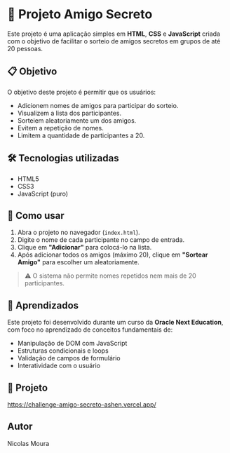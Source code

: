 # 🎁 Projeto Amigo Secreto

Este projeto é uma aplicação simples em **HTML**, **CSS** e **JavaScript** criada com o objetivo de facilitar o sorteio de amigos secretos em grupos de até 20 pessoas.

## 📋 Objetivo

O objetivo deste projeto é permitir que os usuários:

- Adicionem nomes de amigos para participar do sorteio.
- Visualizem a lista dos participantes.
- Sorteiem aleatoriamente um dos amigos.
- Evitem a repetição de nomes.
- Limitem a quantidade de participantes a 20.

## 🛠️ Tecnologias utilizadas

- HTML5
- CSS3
- JavaScript (puro)

## 🚀 Como usar

1. Abra o projeto no navegador (`index.html`).
2. Digite o nome de cada participante no campo de entrada.
3. Clique em **"Adicionar"** para colocá-lo na lista.
4. Após adicionar todos os amigos (máximo 20), clique em **"Sortear Amigo"** para escolher um aleatoriamente.

> ⚠️ O sistema não permite nomes repetidos nem mais de 20 participantes.

## 🧠 Aprendizados

Este projeto foi desenvolvido durante um curso da **Oracle Next Education**, com foco no aprendizado de conceitos fundamentais de:

- Manipulação de DOM com JavaScript
- Estruturas condicionais e loops
- Validação de campos de formulário
- Interatividade com o usuário

## 📁 Projeto
https://challenge-amigo-secreto-ashen.vercel.app/

## Autor
Nicolas Moura

